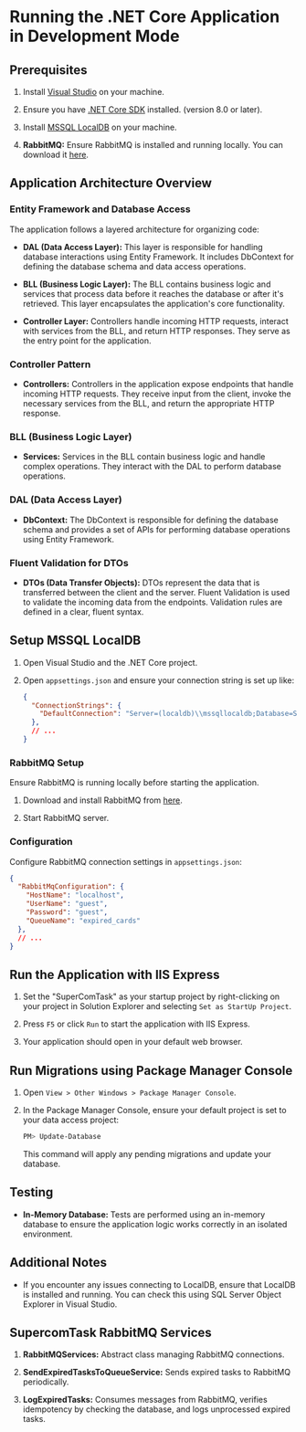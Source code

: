 # Running the .NET Core Application in Development Mode

## Prerequisites

1. Install [Visual Studio](https://visualstudio.microsoft.com/) on your machine.

2. Ensure you have [.NET Core SDK](https://dotnet.microsoft.com/download) installed. (version 8.0 or later).

3. Install [MSSQL LocalDB](https://docs.microsoft.com/en-us/sql/database-engine/configure-windows/sql-server-express-localdb?view=sql-server-ver15) on your machine.

4. **RabbitMQ:** Ensure RabbitMQ is installed and running locally. You can download it [here](https://www.rabbitmq.com/download.html).

## Application Architecture Overview

### Entity Framework and Database Access

The application follows a layered architecture for organizing code:

- **DAL (Data Access Layer):** This layer is responsible for handling database interactions using Entity Framework. It includes DbContext for defining the database schema and data access operations.

- **BLL (Business Logic Layer):** The BLL contains business logic and services that process data before it reaches the database or after it's retrieved. This layer encapsulates the application's core functionality.

- **Controller Layer:** Controllers handle incoming HTTP requests, interact with services from the BLL, and return HTTP responses. They serve as the entry point for the application.

### Controller Pattern

- **Controllers:** Controllers in the application expose endpoints that handle incoming HTTP requests. They receive input from the client, invoke the necessary services from the BLL, and return the appropriate HTTP response.

### BLL (Business Logic Layer)

- **Services:** Services in the BLL contain business logic and handle complex operations. They interact with the DAL to perform database operations.

### DAL (Data Access Layer)

- **DbContext:** The DbContext is responsible for defining the database schema and provides a set of APIs for performing database operations using Entity Framework.

### Fluent Validation for DTOs

- **DTOs (Data Transfer Objects):** DTOs represent the data that is transferred between the client and the server. Fluent Validation is used to validate the incoming data from the endpoints. Validation rules are defined in a clear, fluent syntax.


## Setup MSSQL LocalDB

1. Open Visual Studio and the .NET Core project.

2. Open `appsettings.json` and ensure your connection string is set up like:

    ```json
    {
      "ConnectionStrings": {
        "DefaultConnection": "Server=(localdb)\\mssqllocaldb;Database=SuperComTask;Trusted_Connection=True;MultipleActiveResultSets=true"
      },
      // ...
    }
    ```
	
### RabbitMQ Setup

Ensure RabbitMQ is running locally before starting the application.

1. Download and install RabbitMQ from [here](https://www.rabbitmq.com/download.html).

2. Start RabbitMQ server.

### Configuration

Configure RabbitMQ connection settings in `appsettings.json`:

```json
{
  "RabbitMqConfiguration": {
    "HostName": "localhost",
    "UserName": "guest",
    "Password": "guest",
    "QueueName": "expired_cards"
  },
  // ...
}
```

## Run the Application with IIS Express

1. Set the "SuperComTask" as your startup project by right-clicking on your project in Solution Explorer and selecting `Set as StartUp Project`.

2. Press `F5` or click `Run` to start the application with IIS Express.

3. Your application should open in your default web browser.

## Run Migrations using Package Manager Console

1. Open `View > Other Windows > Package Manager Console`.

2. In the Package Manager Console, ensure your default project is set to your data access project:

    ```bash
    PM> Update-Database
    ```

    This command will apply any pending migrations and update your database.

## Testing

- **In-Memory Database:** Tests are performed using an in-memory database to ensure the application logic works correctly in an isolated environment.

## Additional Notes

- If you encounter any issues connecting to LocalDB, ensure that LocalDB is installed and running. You can check this using SQL Server Object Explorer in Visual Studio.

## SupercomTask RabbitMQ Services

1. **RabbitMQServices:** Abstract class managing RabbitMQ connections.

2. **SendExpiredTasksToQueueService:** Sends expired tasks to RabbitMQ periodically.

3. **LogExpiredTasks:** Consumes messages from RabbitMQ, verifies idempotency by checking the database, and logs unprocessed expired tasks.
